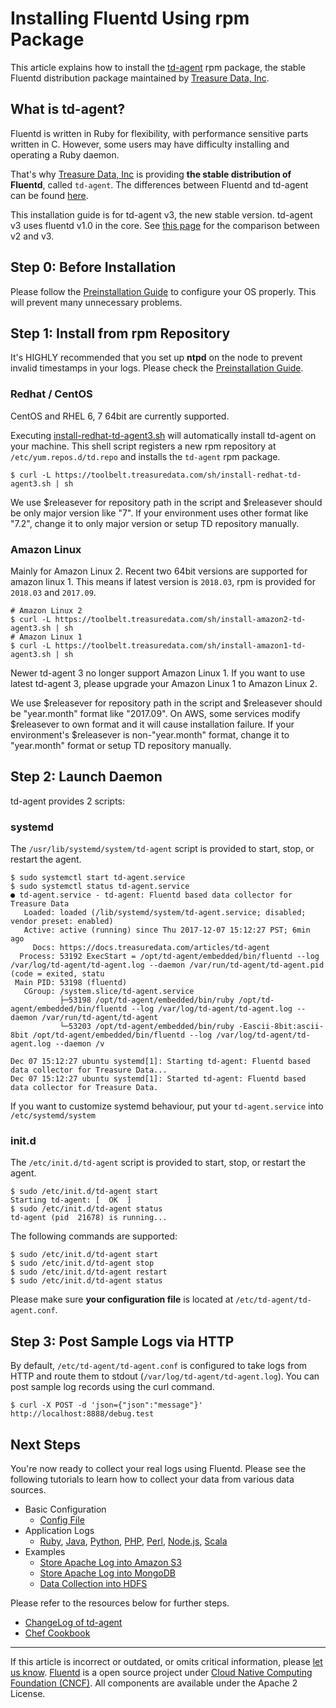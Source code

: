 # Installing Fluentd Using rpm Package

This article explains how to install the
[td-agent](https://docs.treasuredata.com/articles/td-agent) rpm package,
the stable Fluentd distribution package maintained by [Treasure Data, Inc](http://www.treasuredata.com/).


## What is td-agent?

Fluentd is written in Ruby for flexibility, with performance sensitive
parts written in C. However, some users may have difficulty installing
and operating a Ruby daemon.

That's why [Treasure Data, Inc](http://www.treasuredata.com/) is
providing **the stable distribution of Fluentd**, called `td-agent`. The
differences between Fluentd and td-agent can be found
[here](//www.fluentd.org/faqs).

This installation guide is for td-agent v3, the new stable version.
td-agent v3 uses fluentd v1.0 in the core. See [this page](/articles/td-agent-v2-vs-v3.md) for the comparison between v2 and v3.


## Step 0: Before Installation

Please follow the [Preinstallation Guide](/articles/before-install.md) to configure
your OS properly. This will prevent many unnecessary problems.


## Step 1: Install from rpm Repository

It's HIGHLY recommended that you set up **ntpd** on the node to prevent
invalid timestamps in your logs. Please check the [Preinstallation Guide](/articles/before-install.md).


### Redhat / CentOS

CentOS and RHEL 6, 7 64bit are currently supported.

Executing
[install-redhat-td-agent3.sh](https://toolbelt.treasuredata.com/sh/install-redhat-td-agent3.sh)
will automatically install td-agent on your machine. This shell script
registers a new rpm repository at `/etc/yum.repos.d/td.repo` and
installs the `td-agent` rpm package.

``` {.CodeRay}
$ curl -L https://toolbelt.treasuredata.com/sh/install-redhat-td-agent3.sh | sh
```

We use \$releasever for repository path in the script and \$releasever
should be only major version like \"7\". If your environment uses other
format like \"7.2\", change it to only major version or setup TD
repository manually.


### Amazon Linux

Mainly for Amazon Linux 2. Recent two 64bit versions are supported for
amazon linux 1. This means if latest version is `2018.03`, rpm is
provided for `2018.03` and `2017.09`.

``` {.CodeRay}
# Amazon Linux 2
$ curl -L https://toolbelt.treasuredata.com/sh/install-amazon2-td-agent3.sh | sh
# Amazon Linux 1
$ curl -L https://toolbelt.treasuredata.com/sh/install-amazon1-td-agent3.sh | sh
```

Newer td-agent 3 no longer support Amazon Linux 1. If you want to use
latest td-agent 3, please upgrade your Amazon Linux 1 to Amazon Linux 2.

We use \$releasever for repository path in the script and \$releasever
should be \"year.month\" format like \"2017.09\". On AWS, some services
modify \$releasever to own format and it will cause installation
failure. If your environment\'s \$releasever is non-\"year.month\"
format, change it to \"year.month\" format or setup TD repository
manually.


## Step 2: Launch Daemon

td-agent provides 2 scripts:


### systemd

The `/usr/lib/systemd/system/td-agent` script is provided to start,
stop, or restart the agent.

``` {.CodeRay}
$ sudo systemctl start td-agent.service
$ sudo systemctl status td-agent.service
● td-agent.service - td-agent: Fluentd based data collector for Treasure Data
   Loaded: loaded (/lib/systemd/system/td-agent.service; disabled; vendor preset: enabled)
   Active: active (running) since Thu 2017-12-07 15:12:27 PST; 6min ago
     Docs: https://docs.treasuredata.com/articles/td-agent
  Process: 53192 ExecStart = /opt/td-agent/embedded/bin/fluentd --log /var/log/td-agent/td-agent.log --daemon /var/run/td-agent/td-agent.pid (code = exited, statu
 Main PID: 53198 (fluentd)
   CGroup: /system.slice/td-agent.service
           ├─53198 /opt/td-agent/embedded/bin/ruby /opt/td-agent/embedded/bin/fluentd --log /var/log/td-agent/td-agent.log --daemon /var/run/td-agent/td-agent
           └─53203 /opt/td-agent/embedded/bin/ruby -Eascii-8bit:ascii-8bit /opt/td-agent/embedded/bin/fluentd --log /var/log/td-agent/td-agent.log --daemon /v

Dec 07 15:12:27 ubuntu systemd[1]: Starting td-agent: Fluentd based data collector for Treasure Data...
Dec 07 15:12:27 ubuntu systemd[1]: Started td-agent: Fluentd based data collector for Treasure Data.
```

If you want to customize systemd behaviour, put your `td-agent.service`
into `/etc/systemd/system`


### init.d

The `/etc/init.d/td-agent` script is provided to start, stop, or restart
the agent.

``` {.CodeRay}
$ sudo /etc/init.d/td-agent start
Starting td-agent: [  OK  ]
$ sudo /etc/init.d/td-agent status
td-agent (pid  21678) is running...
```

The following commands are supported:

``` {.CodeRay}
$ sudo /etc/init.d/td-agent start
$ sudo /etc/init.d/td-agent stop
$ sudo /etc/init.d/td-agent restart
$ sudo /etc/init.d/td-agent status
```

Please make sure **your configuration file** is located at
`/etc/td-agent/td-agent.conf`.


## Step 3: Post Sample Logs via HTTP

By default, `/etc/td-agent/td-agent.conf` is configured to take logs
from HTTP and route them to stdout (`/var/log/td-agent/td-agent.log`).
You can post sample log records using the curl command.

``` {.CodeRay}
$ curl -X POST -d 'json={"json":"message"}' http://localhost:8888/debug.test
```


## Next Steps

You're now ready to collect your real logs using Fluentd. Please see the
following tutorials to learn how to collect your data from various data
sources.

-   Basic Configuration
    -   [Config File](/configuration/config-file.md)
-   Application Logs
    -   [Ruby](/articles/ruby.md), [Java](/articles/java.md), [Python](/articles/python.md), [PHP](/articles/php.md),
        [Perl](/articles/perl.md), [Node.js](/articles/nodejs.md), [Scala](/articles/scala.md)
-   Examples
    -   [Store Apache Log into Amazon S3](/articles/apache-to-s3.md)
    -   [Store Apache Log into MongoDB](/articles/apache-to-mongodb.md)
    -   [Data Collection into HDFS](/articles/http-to-hdfs.md)

Please refer to the resources below for further steps.

-   [ChangeLog of td-agent](http://docs.treasuredata.com/articles/td-agent-changelog)
-   [Chef Cookbook](https://github.com/treasure-data/chef-td-agent/)


------------------------------------------------------------------------

If this article is incorrect or outdated, or omits critical information, please [let us know](https://github.com/fluent/fluentd-docs/issues?state=open).
[Fluentd](http://www.fluentd.org/) is a open source project under [Cloud Native Computing Foundation (CNCF)](https://cncf.io/). All components are available under the Apache 2 License.
